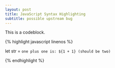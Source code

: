 ```yaml
---
layout: post
title: JavaScript Syntax Highlighting
subtitle: possible upstream bug
---
```


This is a codeblock.

{% highlight javascript linenos %}


let str = `one plus one is: ${1 + 1} (should be two)`

{% endhighlight %}


